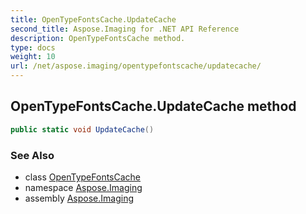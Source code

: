 ```yaml
---
title: OpenTypeFontsCache.UpdateCache
second_title: Aspose.Imaging for .NET API Reference
description: OpenTypeFontsCache method. 
type: docs
weight: 10
url: /net/aspose.imaging/opentypefontscache/updatecache/
---
```

## OpenTypeFontsCache.UpdateCache method

```csharp
public static void UpdateCache()
```

### See Also

* class [OpenTypeFontsCache](../)
* namespace [Aspose.Imaging](../../opentypefontscache/)
* assembly [Aspose.Imaging](../../../)


